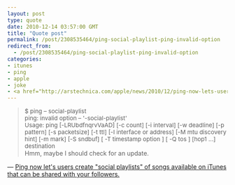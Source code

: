 ```yaml
---
layout: post
type: quote
date: 2010-12-14 03:57:00 GMT
title: "Quote post"
permalink: /post/2308535464/ping-social-playlist-ping-invalid-option
redirect_from: 
  - /post/2308535464/ping-social-playlist-ping-invalid-option
categories:
- itunes
- ping
- apple
- joke
- <a href="http://arstechnica.com/apple/news/2010/12/ping-now-lets-users-create.ars?comments=1">ping now let's users create "social playlists" of songs available on itunes that can be shared with your followers.</a>
---
```

<blockquote><div style="font-size:10pt">$ ping &ndash; social-playlist<br>
ping: invalid option &ndash; '-social-playlist'<br>
Usage: ping [-LRUbdfnqrvVaAD] [-c count] [-i interval] [-w deadline] [-p pattern] [-s packetsize] [-t ttl] [-I interface or address] [-M mtu discovery hint] [-m mark] [-S sndbuf] [ -T timestamp option ] [ -Q tos ] [hop1 ...] destination<br></div>
Hmm, maybe I should check for an update.</blockquote>

 — <a href="http://arstechnica.com/apple/news/2010/12/ping-now-lets-users-create.ars?comments=1">Ping now let's users create "social playlists" of songs available on iTunes that can be shared with your followers.</a>